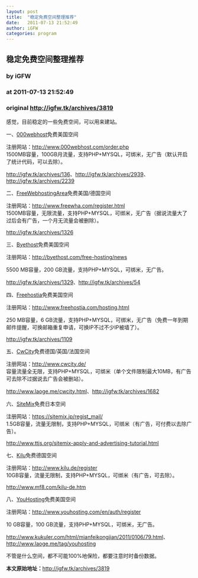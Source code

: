 ```yaml
---
layout: post
title:  "稳定免费空间整理推荐"
date:   2011-07-13 21:52:49
author: iGFW
categories: program
---
```


## 稳定免费空间整理推荐
### by iGFW
### at 2011-07-13 21:52:49
### original <http://igfw.tk/archives/3819>

<p>感觉，目前稳定的一些免费空间，可以用来建站。</p>
<p>一、<a href="http://www.000webhost.com">000webhost</a>免费美国空间</p>
<p>注册网站：<a href="http://www.000webhost.com/order.php">http://www.000webhost.com/order.php</a><br>
1500MB容量，100GB月流量，支持PHP+MYSQL，可绑米，无广告（默认开启了统计代码，可以去除）。</p>
<p><a href="http://igfw.tk/archives/136">http://igfw.tk/archives/136</a>、<a href="http://igfw.tk/archives/2939">http://igfw.tk/archives/2939</a>、<a href="http://igfw.tk/archives/2239">http://igfw.tk/archives/2239</a></p>
<p>二、<a href="http://www.freewha.com">FreeWebhostingArea</a>免费美国/德国空间</p>
<p>注册网站：<a href="http://www.freewha.com/register.html">http://www.freewha.com/register.html</a><br>
1500MB容量，无限流量，支持PHP+MYSQL，可绑米，无广告（据说流量大了过后会有广告，一个月无流量会被删除）。</p>
<p><a href="http://igfw.tk/archives/1326">http://igfw.tk/archives/1326</a></p>
<p><span></span>三、<a href="http://www.byethost.com/">Byethost</a>免费美国空间</p>
<p>注册网站：<a href="http://byethost.com/free-hosting/news">http://byethost.com/free-hosting/news</a></p>
<p>5500 MB容量，200 GB流量，支持PHP+MYSQL，可绑米，无广告。</p>
<p><a href="http://igfw.tk/archives/1329">http://igfw.tk/archives/1329</a>、<a href="http://igfw.tk/archives/54">http://igfw.tk/archives/54</a></p>
<p>四、<a href="http://www.freehostia.com/">Freehostia</a>免费美国空间</p>
<p>注册网站：<a href="http://www.freehostia.com/hosting.html">http://www.freehostia.com/hosting.html</a></p>
<p>250 MB容量，6 GB流量，支持PHP+MYSQL，可绑米，无广告（免费一年到期邮件提醒，可换邮箱重复申请，可换IP不过不少IP被墙了）。</p>
<p><a href="http://igfw.tk/archives/1109">http://igfw.tk/archives/1109</a></p>
<p>五、<a href="http://www.cwcity.de">CwCity</a>免费德国/英国/法国空间</p>
<p>注册网站：<a href="http://www.cwcity.de/">http://www.cwcity.de/</a><br>
容量流量全无限，支持PHP+MYSQL，可绑米（单个文件限制最大10MB，有广告可去除不过据说去广告会被删站）。</p>
<p><a href="http://www.laoge.me/cwcity.html">http://www.laoge.me/cwcity.html</a>、<a href="http://igfw.tk/archives/1682">http://igfw.tk/archives/1682</a></p>
<p>六、<a href="http://www.sitemix.jp">SiteMix</a>免费日本空间</p>
<p>注册网站：<a href="https://sitemix.jp/regist_mail/">https://sitemix.jp/regist_mail/</a><br>
1.5GB容量，流量无限制，支持PHP+MYSQL，可绑米（有广告，可付费以去除广告）。</p>
<p><a href="http://www.ttjs.org/sitemix-apply-and-advertising-tutorial.html">http://www.ttjs.org/sitemix-apply-and-advertising-tutorial.html</a></p>
<p>七、<a href="http://www.kilu.de/">Kilu</a>免费德国空间</p>
<p>注册网站：<a href="http://www.kilu.de/register">http://www.kilu.de/register</a><br>
10GB容量，流量无限制，支持PHP+MYSQL，可绑米（有广告，可去除）。</p>
<p><a href="http://www.mf8.com/kilu-de.htm">http://www.mf8.com/kilu-de.htm</a></p>
<p>八、<a href="http://www.youhosting.com/">YouHosting</a>免费美国空间</p>
<p>注册网站：<a href="http://www.youhosting.com/en/auth/register">http://www.youhosting.com/en/auth/register</a></p>
<p>10 GB容量，100 GB流量，支持PHP+MYSQL，可绑米，无广告。</p>
<p><a href="http://www.kukuler.com/html/mianfeikongjian/2011/0106/79.html">http://www.kukuler.com/html/mianfeikongjian/2011/0106/79.html</a>、<a href="http://www.laoge.me/tag/youhosting">http://www.laoge.me/tag/youhosting</a></p>
<p>不管是什么空间，都不可能100%地保险，都要注意时时备份数据。</p>
<p><strong>本文原始地址：</strong><a href="http://igfw.tk/archives/3819">http://igfw.tk/archives/3819</a></p>
